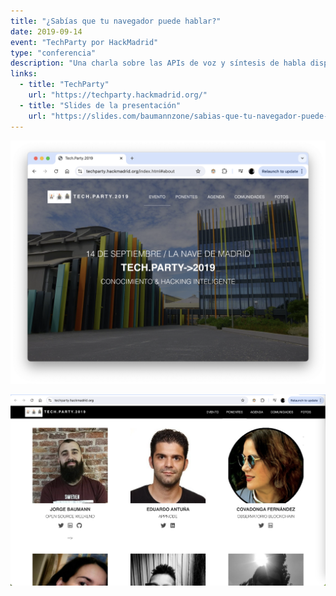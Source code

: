 ```yaml
---
title: "¿Sabías que tu navegador puede hablar?"
date: 2019-09-14
event: "TechParty por HackMadrid"
type: "conferencia"
description: "Una charla sobre las APIs de voz y síntesis de habla disponibles en los navegadores modernos"
links:
  - title: "TechParty"
    url: "https://techparty.hackmadrid.org/"
  - title: "Slides de la presentación"
    url: "https://slides.com/baumannzone/sabias-que-tu-navegador-puede-hablar-techparty2019"
---
```


![Charla sobre APIs de voz - TechParty](../../assets/talks/techparty-browser-speech/main.png)

![Charla sobre APIs de voz - TechParty](../../assets/talks/techparty-browser-speech/image-1.png)
